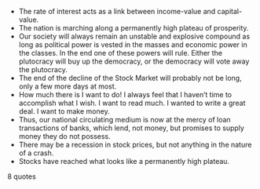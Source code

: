  - The rate of interest acts as a link between income-value and capital-value.
 - The nation is marching along a permanently high plateau of prosperity.
 - Our society will always remain an unstable and explosive compound as long as political power is vested in the masses and economic power in the classes. In the end one of these powers will rule. Either the plutocracy will buy up the democracy, or the democracy will vote away the plutocracy.
 - The end of the decline of the Stock Market will probably not be long, only a few more days at most.
 - How much there is I want to do! I always feel that I haven’t time to accomplish what I wish. I want to read much. I wanted to write a great deal. I want to make money.
 - Thus, our national circulating medium is now at the mercy of loan transactions of banks, which lend, not money, but promises to supply money they do not possess.
 - There may be a recession in stock prices, but not anything in the nature of a crash.
 - Stocks have reached what looks like a permanently high plateau.

8 quotes